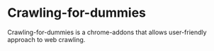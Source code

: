 # Crawling-for-dummies
Crawling-for-dummies is a chrome-addons that allows user-friendly approach to web crawling.
